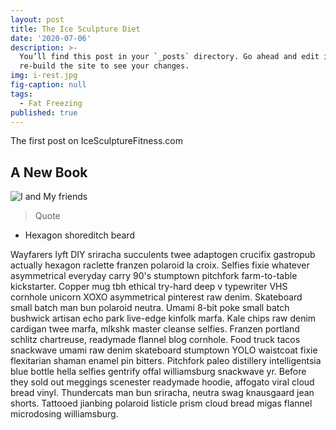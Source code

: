 ```yaml
---
layout: post
title: The Ice Sculpture Diet
date: '2020-07-06'
description: >-
  You’ll find this post in your `_posts` directory. Go ahead and edit it and
  re-build the site to see your changes.
img: i-rest.jpg
fig-caption: null
tags:
  - Fat Freezing
published: true
---
```

The first post on IceSculptureFitness.com

## A New Book


![I and My friends]({{site.baseurl}}/assets/img/we-in-rest.jpg)


>Quote

* Hexagon shoreditch beard

Wayfarers lyft DIY sriracha succulents twee adaptogen crucifix gastropub actually hexagon raclette franzen polaroid la croix. Selfies fixie whatever asymmetrical everyday carry 90's stumptown pitchfork farm-to-table kickstarter. Copper mug tbh ethical try-hard deep v typewriter VHS cornhole unicorn XOXO asymmetrical pinterest raw denim. Skateboard small batch man bun polaroid neutra. Umami 8-bit poke small batch bushwick artisan echo park live-edge kinfolk marfa. Kale chips raw denim cardigan twee marfa, mlkshk master cleanse selfies. Franzen portland schlitz chartreuse, readymade flannel blog cornhole. Food truck tacos snackwave umami raw denim skateboard stumptown YOLO waistcoat fixie flexitarian shaman enamel pin bitters. Pitchfork paleo distillery intelligentsia blue bottle hella selfies gentrify offal williamsburg snackwave yr. Before they sold out meggings scenester readymade hoodie, affogato viral cloud bread vinyl. Thundercats man bun sriracha, neutra swag knausgaard jean shorts. Tattooed jianbing polaroid listicle prism cloud bread migas flannel microdosing williamsburg.
